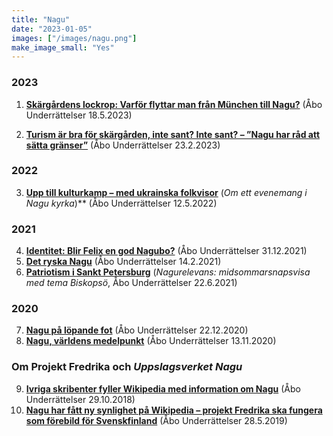 ```yaml
---
title: "Nagu"
date: "2023-01-05"
images: ["/images/nagu.png"]
make_image_small: "Yes"
---
```


### 2023

1. **[Skärgårdens lockrop: Varför flyttar man från München till Nagu?](https://abounderrattelser.fi/skargardens-lockrop-varfor-flyttar-man-fran-munchen-till-nagu/
)** (Åbo Underrättelser 18.5.2023)

1. **[Turism är bra för skärgården, inte sant? Inte sant? – ”Nagu har råd att sätta gränser”](https://abounderrattelser.fi/turism-ar-bra-for-skargarden-inte-sant-inte-sant-nagu-har-rad-att-satta-granser/)** (Åbo Underrättelser 23.2.2023)

### 2022

3. **[Upp till kulturkamp – med ukrainska folkvisor](https://abounderrattelser.fi/upp-till-kulturkamp-med-ukrainska-folkvisor/)** (_Om ett evenemang i Nagu kyrka_)** (Åbo Underrättelser 12.5.2022)

### 2021
4. **[Identitet: Blir Felix en god Nagubo?](https://abounderrattelser.fi/identitet-blir-felix-en-god-nagubo/)** (Åbo Underrättelser 31.12.2021)
4. **[Det ryska Nagu](https://abounderrattelser.fi/det-ryska-nagu/)** (Åbo Underrättelser 14.2.2021)
5. **[Patriotism i Sankt Petersburg](https://abounderrattelser.fi/patriotism-i-sankt-petersburg/)** (_Nagurelevans: midsommarsnapsvisa med tema Biskopsö_, Åbo Underrättelser 22.6.2021)


### 2020
7. **[Nagu på löpande fot](https://abounderrattelser.fi/nagu-pa-lopande-fot/)** (Åbo Underrättelser 22.12.2020)
1. **[Nagu, världens medelpunkt](https://abounderrattelser.fi/nagu-varldens-medelpunkt/)** (Åbo Underrättelser 13.11.2020)

### Om Projekt Fredrika och _Uppslagsverket Nagu_

9. **[Ivriga skribenter fyller Wikipedia med information om Nagu](https://abounderrattelser.fi/ivriga-skribenter-fyller-wikipedia-med-information-om-nagu/)** (Åbo Underrättelser 29.10.2018)
7. **[Nagu har fått ny synlighet på Wikipedia – projekt Fredrika ska fungera som förebild för Svenskfinland](https://abounderrattelser.fi/nagu-har-fatt-ny-synlighet-pa-wikipedia-projekt-fredrika-ska-fungera-som-forebild-for-svenskfinland/)** (Åbo Underrättelser 28.5.2019)
